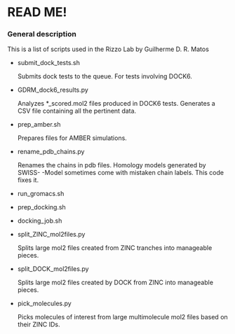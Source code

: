 # READ ME!
### General description

This is a list of scripts used in the Rizzo Lab by Guilherme D. R. Matos

- submit_dock_tests.sh

    Submits dock tests to the queue. For tests involving DOCK6.

- GDRM_dock6_results.py

    Analyzes *_scored.mol2 files produced in DOCK6 tests. Generates a CSV
    file containing all the pertinent data. 

- prep_amber.sh

    Prepares files for AMBER simulations.

- rename_pdb_chains.py

    Renames the chains in pdb files. Homology models generated by SWISS-
    -Model sometimes come with mistaken chain labels. This code fixes it.

- run_gromacs.sh


- prep_docking.sh


- docking_job.sh


- split_ZINC_mol2files.py

    Splits large mol2 files created from ZINC tranches into manageable 
    pieces. 

- split_DOCK_mol2files.py

    Splits large mol2 files created by DOCK from ZINC into manageable
    pieces.

- pick_molecules.py

    Picks molecules of interest from large multimolecule mol2 files based
    on their ZINC IDs.





